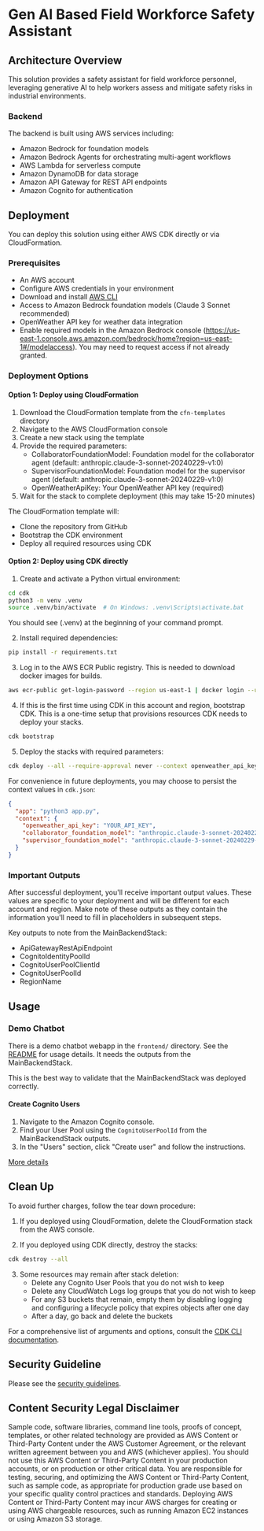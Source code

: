 # Gen AI Based Field Workforce Safety Assistant

## Architecture Overview

This solution provides a safety assistant for field workforce personnel, leveraging generative AI to help workers assess and mitigate safety risks in industrial environments.

### Backend

The backend is built using AWS services including:
- Amazon Bedrock for foundation models
- Amazon Bedrock Agents for orchestrating multi-agent workflows
- AWS Lambda for serverless compute
- Amazon DynamoDB for data storage
- Amazon API Gateway for REST API endpoints
- Amazon Cognito for authentication

## Deployment

You can deploy this solution using either AWS CDK directly or via CloudFormation.

### Prerequisites

- An AWS account
- Configure AWS credentials in your environment
- Download and install [AWS CLI](https://docs.aws.amazon.com/cli/latest/userguide/getting-started-install.html)
- Access to Amazon Bedrock foundation models (Claude 3 Sonnet recommended)
- OpenWeather API key for weather data integration
- Enable required models in the Amazon Bedrock console (https://us-east-1.console.aws.amazon.com/bedrock/home?region=us-east-1#/modelaccess). You may need to request access if not already granted.

### Deployment Options

#### Option 1: Deploy using CloudFormation

1. Download the CloudFormation template from the `cfn-templates` directory
2. Navigate to the AWS CloudFormation console
3. Create a new stack using the template
4. Provide the required parameters:
   - CollaboratorFoundationModel: Foundation model for the collaborator agent (default: anthropic.claude-3-sonnet-20240229-v1:0)
   - SupervisorFoundationModel: Foundation model for the supervisor agent (default: anthropic.claude-3-sonnet-20240229-v1:0)
   - OpenWeatherApiKey: Your OpenWeather API key (required)
5. Wait for the stack to complete deployment (this may take 15-20 minutes)

The CloudFormation template will:
- Clone the repository from GitHub
- Bootstrap the CDK environment
- Deploy all required resources using CDK

#### Option 2: Deploy using CDK directly

1. Create and activate a Python virtual environment:

```bash
cd cdk
python3 -m venv .venv
source .venv/bin/activate  # On Windows: .venv\Scripts\activate.bat
```
You should see (.venv) at the beginning of your command prompt.

2. Install required dependencies:

```bash
pip install -r requirements.txt
```

3. Log in to the AWS ECR Public registry. This is needed to download docker images for builds.
```bash
aws ecr-public get-login-password --region us-east-1 | docker login --username AWS --password-stdin public.ecr.aws
```

4. If this is the first time using CDK in this account and region, bootstrap CDK. This is a one-time setup that provisions resources CDK needs to deploy your stacks.
```bash
cdk bootstrap
```

5. Deploy the stacks with required parameters:
```bash    
cdk deploy --all --require-approval never --context openweather_api_key="YOUR_API_KEY" --context collaborator_foundation_model="anthropic.claude-3-sonnet-20240229-v1:0" --context supervisor_foundation_model="anthropic.claude-3-sonnet-20240229-v1:0"
```

For convenience in future deployments, you may choose to persist the context values in `cdk.json`:
```json
{
  "app": "python3 app.py",
  "context": {
    "openweather_api_key": "YOUR_API_KEY",
    "collaborator_foundation_model": "anthropic.claude-3-sonnet-20240229-v1:0",
    "supervisor_foundation_model": "anthropic.claude-3-sonnet-20240229-v1:0"
  }
}
```

### Important Outputs

After successful deployment, you'll receive important output values. These values are specific to your deployment and will be different for each account and region. Make note of these outputs as they contain the information you'll need to fill in placeholders in subsequent steps.

Key outputs to note from the MainBackendStack:

* ApiGatewayRestApiEndpoint
* CognitoIdentityPoolId
* CognitoUserPoolClientId
* CognitoUserPoolId
* RegionName

## Usage

### Demo Chatbot
There is a demo chatbot webapp in the `frontend/` directory. See the [README](frontend/README.md) for usage details. It needs the outputs from the MainBackendStack.

This is the best way to validate that the MainBackendStack was deployed correctly.

#### Create Cognito Users

1. Navigate to the Amazon Cognito console.
2. Find your User Pool using the `CognitoUserPoolId` from the MainBackendStack outputs.
3. In the "Users" section, click "Create user" and follow the instructions.

[More details](https://docs.aws.amazon.com/cognito/latest/developerguide/how-to-create-user-accounts.html#creating-a-new-user-using-the-console)

## Clean Up
To avoid further charges, follow the tear down procedure:

1. If you deployed using CloudFormation, delete the CloudFormation stack from the AWS console.

2. If you deployed using CDK directly, destroy the stacks:
```bash
cdk destroy --all
```

3. Some resources may remain after stack deletion:
   - Delete any Cognito User Pools that you do not wish to keep
   - Delete any CloudWatch Logs log groups that you do not wish to keep
   - For any S3 buckets that remain, empty them by disabling logging and configuring a lifecycle policy that expires objects after one day
   - After a day, go back and delete the buckets

For a comprehensive list of arguments and options, consult the [CDK CLI documentation](https://docs.aws.amazon.com/cdk/v2/guide/cli.html).

## Security Guideline
Please see the [security guidelines](documentation/security.md).

## Content Security Legal Disclaimer
Sample code, software libraries, command line tools, proofs of concept, templates, or other related technology are provided as AWS Content or Third-Party Content under the AWS Customer Agreement, or the relevant written agreement between you and AWS (whichever applies). You should not use this AWS Content or Third-Party Content in your production accounts, or on production or other critical data. You are responsible for testing, securing, and optimizing the AWS Content or Third-Party Content, such as sample code, as appropriate for production grade use based on your specific quality control practices and standards. Deploying AWS Content or Third-Party Content may incur AWS charges for creating or using AWS chargeable resources, such as running Amazon EC2 instances or using Amazon S3 storage.
